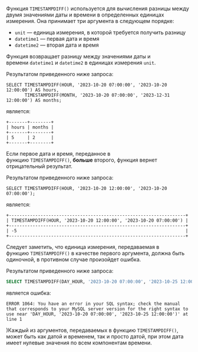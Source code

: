 Функция `TIMESTAMPDIFF()` используется для вычисления разницы между двумя значениями даты и времени в определенных единицах измерения. Она принимает три аргумента в следующем порядке:

- `unit` — единица измерения, в которой требуется получить разницу
- `datetime1` — первая дата и время
- `datetime2` — вторая дата и время

Функция возвращает разницу между значениями даты и времени `datetime1` и `datetime2` в единицах измерения `unit`.

Результатом приведенного ниже запроса:

```
SELECT TIMESTAMPDIFF(HOUR, '2023-10-20 07:00:00', '2023-10-20 12:00:00') AS hours,
       TIMESTAMPDIFF(MONTH, '2023-10-20 07:00:00', '2023-12-31 12:00:00') AS months;
```

является:

```no-highlight
+-------+--------+
| hours | months |
+-------+--------+
| 5     | 2      |
+-------+--------+
```

Если первое дата и время, переданное в функцию `TIMESTAMPDIFF()`, **больше** второго, функция вернет отрицательный результат.

Результатом приведенного ниже запроса:

```
SELECT TIMESTAMPDIFF(HOUR, '2023-10-20 12:00:00', '2023-10-20 07:00:00');
```

является:

```no-highlight
+-------------------------------------------------------------------+
| TIMESTAMPDIFF(HOUR, '2023-10-20 12:00:00', '2023-10-20 07:00:00') |
+-------------------------------------------------------------------+
| -5                                                                |
+-------------------------------------------------------------------+
```

Следует заметить, что единица измерения, передаваемая в функцию `TIMESTAMPDIFF()` в качестве первого аргумента, должна быть одиночной, в противном случае произойдет ошибка.

Результатом приведенного ниже запроса:

```sql
SELECT TIMESTAMPDIFF(DAY_HOUR, '2023-10-20 07:00:00', '2023-10-25 12:00:00');
```

является ошибка:

```no-highlight
ERROR 1064: You have an error in your SQL syntax; check the manual that corresponds to your MySQL server version for the right syntax to use near 'DAY_HOUR, '2023-10-20 07:00:00', '2023-10-25 12:00:00')' at line 1
```


)Каждый из аргументов, передаваемых в функцию `TIMESTAMPDIFF()`, может быть как датой и временем, так и просто датой, при этом дата имеет нулевые значения по всем компонентам времени.